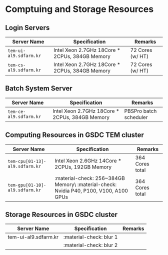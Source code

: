 # Comptuing and Storage Resources

## Login Servers

| Server Name            | Specification                                                           | Remarks               |
| ---------------------- | ----------------------------------------------------------------------- | --------------------- |
| `tem-ui-al9.sdfarm.kr` | Intel Xeon 2.7GHz 18Core * 2CPUs, 384GB Memory                          | 72 Cores (w/ HT)      |
| `tem-cs-al9.sdfarm.kr` | Intel Xeon 2.7GHz 18Core * 2CPUs, 384GB Memory                          | 72 Cores (w/ HT)      |


## Batch System Server

| Server Name            | Specification                                                           | Remarks               |
| ---------------------- | ----------------------------------------------------------------------- | --------------------- |
| `tem-ce-al9.sdfarm.kr` | Intel Xeon 2.7GHz 18Core * 2CPUs, 384GB Memory                          | PBSPro batch scheduler|


## Computing Resources in GSDC TEM cluster

| Server Name                      | Specification                                                 | Remarks          |
| -------------------------------- | ------------------------------------------------------------- | ---------------- |
| `tem-cpu[01-13]-al9.sdfarm.kr`   | Intel Xeon 2.6GHz 14Core * 2CPUs, 192GB Memory                | 364 Cores total  |
| `tem-gpu[01-10]-al9.sdfarm.kr`   | :material-check: 256~384GB Memory\\ :material-check: Nvidia P40, P100, V100, A100 GPUs          | 364 Cores total  |


## Storage Resources in GSDC cluster

| Server Name            | Specification                                   | Remarks          |
| ---------------------- | ----------------------------------------------- | ---------------- |
| tem-ui-al9.sdfarm.kr   | :material-check: blur 1                         |                  |
|                        | :material-check: blur 2                         |                  |


